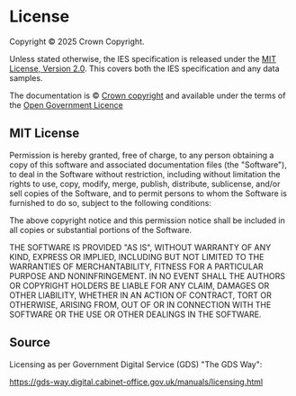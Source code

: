 # License
Copyright © 2025 Crown Copyright.

Unless stated otherwise, the IES specification is released under the [MIT License, Version 2.0](https://opensource.org/license/mit). This covers both the IES specification and any data samples.

The documentation is © [Crown copyright](https://www.nationalarchives.gov.uk/information-management/re-using-public-sector-information/uk-government-licensing-framework/crown-copyright/) and available under the terms of the [Open Government Licence](http://www.nationalarchives.gov.uk/doc/open-government-licence/version/3/)

## MIT License

Permission is hereby granted, free of charge, to any person obtaining a copy
of this software and associated documentation files (the "Software"), to deal
in the Software without restriction, including without limitation the rights
to use, copy, modify, merge, publish, distribute, sublicense, and/or sell
copies of the Software, and to permit persons to whom the Software is
furnished to do so, subject to the following conditions:

The above copyright notice and this permission notice shall be included in all
copies or substantial portions of the Software.

THE SOFTWARE IS PROVIDED "AS IS", WITHOUT WARRANTY OF ANY KIND, EXPRESS OR
IMPLIED, INCLUDING BUT NOT LIMITED TO THE WARRANTIES OF MERCHANTABILITY,
FITNESS FOR A PARTICULAR PURPOSE AND NONINFRINGEMENT. IN NO EVENT SHALL THE
AUTHORS OR COPYRIGHT HOLDERS BE LIABLE FOR ANY CLAIM, DAMAGES OR OTHER
LIABILITY, WHETHER IN AN ACTION OF CONTRACT, TORT OR OTHERWISE, ARISING FROM,
OUT OF OR IN CONNECTION WITH THE SOFTWARE OR THE USE OR OTHER DEALINGS IN THE
SOFTWARE.

## Source
Licensing as per Government Digital Service (GDS) "The GDS Way":

https://gds-way.digital.cabinet-office.gov.uk/manuals/licensing.html
